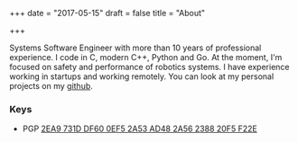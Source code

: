 +++
date = "2017-05-15"
draft = false
title = "About"

+++

Systems Software Engineer with more than 10 years of professional experience. I code in C, modern C++, Python and Go. At the moment, I'm focused on safety and performance of robotics systems. I have experience working in startups and working remotely. You can look at my personal projects on my [github](https://github.com/r7vme).

### Keys

* PGP [2EA9 731D DF60 0EF5 2A53  AD48 2A56 2388 20F5 F22E](//pgp.mit.edu/pks/lookup?search=0x2A56238820F5F22E)
